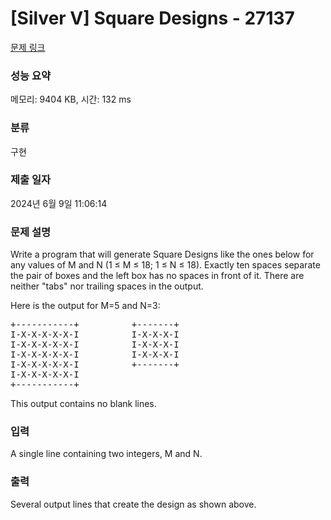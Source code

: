 # [Silver V] Square Designs - 27137 

[문제 링크](https://www.acmicpc.net/problem/27137) 

### 성능 요약

메모리: 9404 KB, 시간: 132 ms

### 분류

구현

### 제출 일자

2024년 6월 9일 11:06:14

### 문제 설명

<p>Write a program that will generate Square Designs like the ones below for any values of M and N (1 ≤ M ≤ 18; 1 ≤ N ≤ 18).  Exactly ten spaces separate the pair of boxes and the left box has no spaces in front of it.  There are neither "tabs" nor trailing spaces in the output.</p>

<p>Here is the output for M=5 and N=3:</p>

<pre>+-----------+          +-------+
I-X-X-X-X-X-I          I-X-X-X-I
I-X-X-X-X-X-I          I-X-X-X-I
I-X-X-X-X-X-I          I-X-X-X-I
I-X-X-X-X-X-I          +-------+
I-X-X-X-X-X-I
+-----------+</pre>

<p>This output contains no blank lines.</p>

### 입력 

 <p>A single line containing two integers, M and N.</p>

### 출력 

 <p>Several output lines that create the design as shown above.</p>

